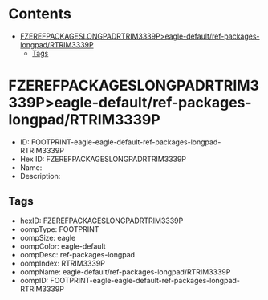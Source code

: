 



Contents
========

* [FZEREFPACKAGESLONGPADRTRIM3339P>eagle-default/ref-packages-longpad/RTRIM3339P](#fzerefpackageslongpadrtrim3339peagle-defaultref-packages-longpadrtrim3339p)
	* [Tags](#tags)

# FZEREFPACKAGESLONGPADRTRIM3339P>eagle-default/ref-packages-longpad/RTRIM3339P

- ID: FOOTPRINT-eagle-eagle-default-ref-packages-longpad-RTRIM3339P
- Hex ID: FZEREFPACKAGESLONGPADRTRIM3339P
- Name: 
- Description: 

## Tags

- hexID: FZEREFPACKAGESLONGPADRTRIM3339P
- oompType: FOOTPRINT
- oompSize: eagle
- oompColor: eagle-default
- oompDesc: ref-packages-longpad
- oompIndex: RTRIM3339P
- oompName: eagle-default/ref-packages-longpad/RTRIM3339P
- oompID: FOOTPRINT-eagle-eagle-default-ref-packages-longpad-RTRIM3339P
